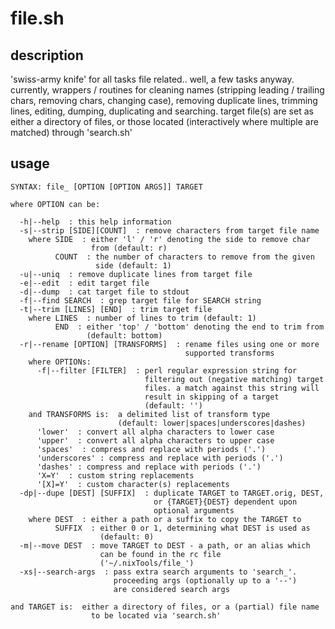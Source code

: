 # file.sh

## description
'swiss-army knife' for all tasks file related.. well, a few tasks anyway. currently,  wrappers / routines for cleaning names (stripping leading / trailing chars, removing chars, changing case), removing duplicate lines, trimming lines, editing, dumping, duplicating and searching. target file(s) are set as either a directory of files, or those located (interactively where multiple are matched) through 'search.sh'

## usage
```
SYNTAX: file_ [OPTION [OPTION ARGS]] TARGET

where OPTION can be:

  -h|--help  : this help information
  -s|--strip [SIDE][COUNT]  : remove characters from target file name
    where SIDE  : either 'l' / 'r' denoting the side to remove char
                  from (default: r)
          COUNT  : the number of characters to remove from the given
                   side (default: 1)
  -u|--uniq  : remove duplicate lines from target file
  -e|--edit  : edit target file
  -d|--dump  : cat target file to stdout
  -f|--find SEARCH  : grep target file for SEARCH string
  -t|--trim [LINES] [END]  : trim target file
    where LINES  : number of lines to trim (default: 1)
          END  : either 'top' / 'bottom' denoting the end to trim from
                 (default: bottom)
  -r|--rename [OPTION] [TRANSFORMS]  : rename files using one or more
                                       supported transforms
    where OPTIONs:
      -f|--filter [FILTER]  : perl regular expression string for
                              filtering out (negative matching) target
                              files. a match against this string will
                              result in skipping of a target
                              (default: '')
    and TRANSFORMS is:  a delimited list of transform type
                        (default: lower|spaces|underscores|dashes)
      'lower'  : convert all alpha characters to lower case
      'upper'  : convert all alpha characters to upper case
      'spaces'  : compress and replace with periods ('.')
      'underscores' : compress and replace with periods ('.')
      'dashes' : compress and replace with periods ('.')
      'X=Y'  : custom string replacements
      '[X]=Y'  : custom character(s) replacements
  -dp|--dupe [DEST] [SUFFIX]  : duplicate TARGET to TARGET.orig, DEST,
                                or {TARGET}{DEST} dependent upon
                                optional arguments
    where DEST  : either a path or a suffix to copy the TARGET to
          SUFFIX  : either 0 or 1, determining what DEST is used as
                    (default: 0)
  -m|--move DEST  : move TARGET to DEST - a path, or an alias which
                    can be found in the rc file
                    ('~/.nixTools/file_')
  -xs|--search-args  : pass extra search arguments to 'search_'.
                       proceeding args (optionally up to a '--')
                       are considered search args

and TARGET is:  either a directory of files, or a (partial) file name
                  to be located via 'search.sh'
```
